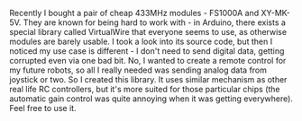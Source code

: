 Recently I bought a pair of cheap 433MHz modules - FS1000A and XY-MK-5V. They are known for being hard to work with -
in Arduino, there exists a special library called VirtualWire that everyone seems to use, as otherwise modules are
barely usable. I took a look into its source code, but then I noticed my use case is different - I don't need to
send digital data, getting corrupted even via one bad bit. No, I wanted to create a remote control for my future
robots, so all I really needed was sending analog data from joystick or two. So I created this library. It uses
similar mechanism as other real life RC controllers, but it's more suited for those particular chips (the 
automatic gain control was quite annoying when it was getting everywhere). Feel free to use it.
